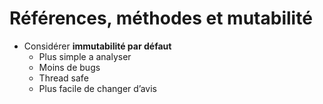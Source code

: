 # Références, méthodes et mutabilité

- Considérer **immutabilité par défaut**
  - Plus simple a analyser
  - Moins de bugs
  - Thread safe
  - Plus facile de changer d’avis
